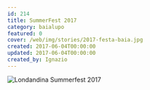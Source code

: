 ```yaml
---
id: 214
title: SummerFest 2017
category: baialupo
featured: 0
cover: /web/img/stories/2017-festa-baia.jpg
created: 2017-06-04T00:00:00
updated: 2017-06-04T00:00:00
created_by: Ignazio
---
```


<img alt="Londandina Summerfest 2017" class="w-full" src="/web/img/stories/2017-festa-baia.jpg" title="Londandina Summerfest 2017"/>
